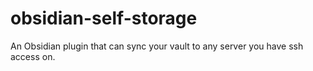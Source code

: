# obsidian-self-storage
An Obsidian plugin that can sync your vault to any server you have ssh access on.
